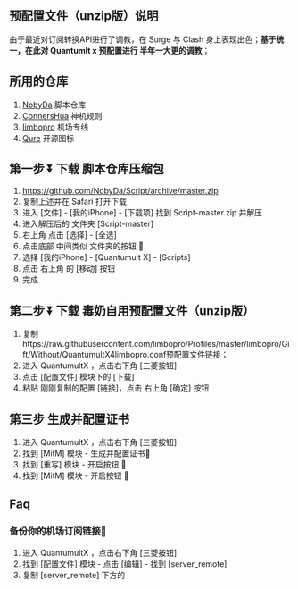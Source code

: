 ## 预配置文件（unzip版）说明

由于最近对订阅转换API进行了调教，在 Surge 与 Clash 身上表现出色；**基于统一，在此对 Quantumlt x 预配置进行 半年一大更的调教**；


## 所用的仓库
1. [NobyDa](https://github.com/NobyDa/Script/tree/master) 脚本仓库
2. [ConnersHua](https://github.com/ConnersHua/Profiles/tree/master) 神机规则
3. [limbopro](https://github.com/limbopro/Profiles/tree/master/limbopro) 机场专线
4. [Qure](https://github.com/Koolson/Qure/tree/master/IconSet) 开源图标

## 第一步 ⏬ 下载 脚本仓库压缩包
1. https://github.com/NobyDa/Script/archive/master.zip
2. 复制上述并在 Safari 打开下载
3. 进入 [文件] - [我的iPhone] - [下载项] 找到  Script-master.zip 并解压
4. 进入解压后的 文件夹 [Script-master]
5. 右上角 点击 [选择] - [全选]
6. 点击底部 中间类似 文件夹的按钮 📂
7. 选择 [我的iPhone] - [Quantumult X] - [Scripts]
8. 点击 右上角 的 [移动] 按钮
9. 完成

## 第二步 ⏬ 下载 毒奶自用预配置文件（unzip版）

1. 复制https://raw.githubusercontent.com/limbopro/Profiles/master/limbopro/Gift/Without/QuantumultX4limbopro.conf预配置文件链接；
2. 进入 QuantumultX ，点击右下角 [三菱按钮]
3. 点击 [配置文件] 模块下的 [下载]
4. 粘贴 刚刚复制的配置 [链接]，点击 右上角 [确定] 按钮

## 第三步 生成并配置证书
1. 进入 QuantumultX ，点击右下角 [三菱按钮]
2. 找到 [MitM] 模块 - 生成并配置证书📄
3. 找到 [重写] 模块 - 开启按钮 🔘
4. 找到 [MitM] 模块 - 开启按钮 🔘

## Faq 
### 备份你的机场订阅链接🔗
1. 进入 QuantumultX ，点击右下角 [三菱按钮]
2. 找到 [配置文件] 模块 - 点击 [编辑] - 找到 [server_remote] 
3. 复制 [server_remote] 下方的
